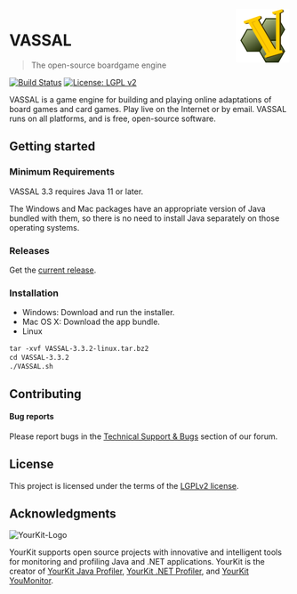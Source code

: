 <img src="vassal-app/src/main/resources/icons/scalable/VASSAL.svg" align="right" />

# VASSAL
> The open-source boardgame engine

[![Build Status](https://travis-ci.com/vassalengine/vassal.svg?branch=master)](https://travis-ci.com/vassalengine/vassal)
[![License: LGPL v2](https://img.shields.io/badge/License-LGPL%20v2-blue.svg)](https://www.gnu.org/licenses/lgpl-2.0)

VASSAL is a game engine for building and playing online adaptations of board games and card games. Play live on the Internet or by email. VASSAL runs on all platforms, and is free, open-source software.

## Getting started

### Minimum Requirements

VASSAL 3.3 requires Java 11 or later.

The Windows and Mac packages have an appropriate version of Java bundled with
them, so there is no need to install Java separately on those operating
systems.

### Releases

Get the [current release](https://github.com/vassalengine/vassal/releases/latest).

### Installation

* Windows: Download and run the installer.
* Mac OS X: Download the app bundle.
* Linux
```shell
tar -xvf VASSAL-3.3.2-linux.tar.bz2
cd VASSAL-3.3.2
./VASSAL.sh
```

## Contributing

#### Bug reports

Please report bugs in the [Technical Support & Bugs](http://www.vassalengine.org/forum/viewforum.php?f=3) section of our forum.

## License

This project is licensed under the terms of the [LGPLv2 license](LICENSE).

## Acknowledgments
![YourKit-Logo](https://www.yourkit.com/images/yklogo.png)

YourKit supports open source projects with innovative and intelligent tools
for monitoring and profiling Java and .NET applications.
YourKit is the creator of
[YourKit Java Profiler](https://www.yourkit.com/java/profiler/),
[YourKit .NET Profiler](https://www.yourkit.com/.net/profiler/),
and [YourKit YouMonitor](https://www.yourkit.com/youmonitor/).
